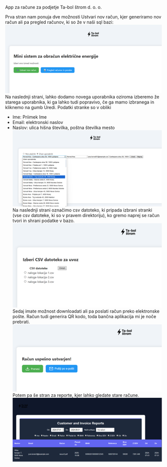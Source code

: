 App za račune za podjetje Ta-bol štrom d. o. o.

Prva stran nam ponuja dve možnosti Ustvari nov račun, kjer generiramo nov račun ali pa pregled računov, ki so že v naši sql bazi:
![alt text](image.png)
Na naslednji strani, lahko dodamo novega uporabnika oziroma izberemo že starega uporabnika,  ki ga lahko tudi popravivo, če ga mamo izbranega in kliknemo na gumb Uredi. 
Podatki stranke so v obliki 
- Ime: Priimek Ime
- Email: elektronski naslov
- Naslov: ulica hišna številka, poštna številka mesto
![alt text](image-1.png)
Na naslednji strani označimo csv datoteko, ki pripada izbrani stranki (vse csv datoteke, ki so v pravem direktoriju), ko gremo naprej se račun tvori in shrani podatke v bazo.
![alt text](image-2.png) 
Sedaj imate možnost downloadati ali pa poslati račun preko elektronske pošte. Račun tudi generira QR kodo, toda bančna aplikacija mi je noče prebrati.
![alt text](image-3.png)
Potem pa še stran za reporte, kjer lahko gledate stare račune.
![alt text](image-4.png)
